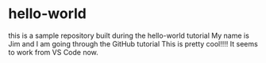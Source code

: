 # hello-world
this is a sample repository built during the hello-world tutorial
My name is Jim and I am going through the GitHub tutorial
This is pretty cool!!!!
It seems to work from VS Code now.
